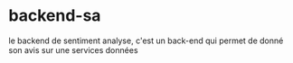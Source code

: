# backend-sa
le backend de sentiment analyse, c'est un back-end qui permet de donné son avis sur une services données
